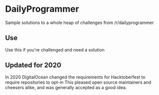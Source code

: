 # DailyProgrammer
Sample solutions to a whole heap of challenges from /r/dailyprogrammer

## Use
Use this if you're challenged and need a solution

## Updated for 2020
In 2020 DigitalOcean changed the requirements for Hacktoberfest to require repositories to opt-in
This pleased open source maintainers and cheesers alike, and was generally accepted as a good idea.